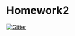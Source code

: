 # Homework2

[![Gitter](https://badges.gitter.im/thedude87/Homework2.svg)](https://gitter.im/thedude87/Homework2?utm_source=badge&utm_medium=badge&utm_campaign=pr-badge&utm_content=badge)